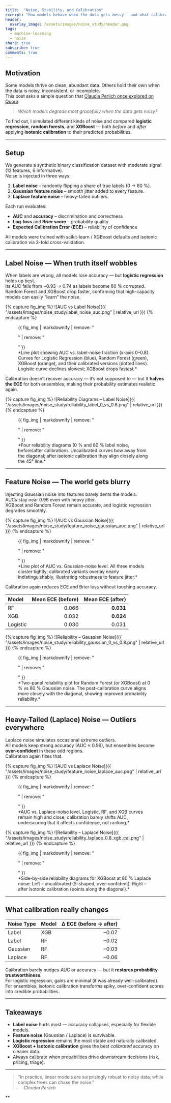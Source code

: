 ```yaml
---
title:  "Noise, Stability, and Calibration"
excerpt: "How models behave when the data gets messy — and what calibration does about it."
header:
  overlay_image: /assets/images/noise_study/header.png
tags:
  - machine-learning
  - noise
share: true
subscribe: true
comments: true
---
```


## Motivation

Some models thrive on clean, abundant data. Others hold their own when the data is noisy, inconsistent, or incomplete.  
This post asks a simple question that [Claudia Perlich once explored on Quora](https://www.quora.com/Which-classifier-works-best-with-noisy-data):

> *Which models degrade most gracefully when the data gets noisy?*

To find out, I simulated different kinds of noise and compared **logistic regression**, **random forests**, and **XGBoost** — both *before* and *after* applying **isotonic calibration** to their predicted probabilities.

---

## Setup

We generate a synthetic binary classification dataset with moderate signal (12 features, 6 informative).  
Noise is injected in three ways:

1. **Label noise** – randomly flipping a share of true labels (0 → 80 %).  
2. **Gaussian feature noise** – smooth jitter added to every feature.  
3. **Laplace feature noise** – heavy-tailed outliers.

Each run evaluates:

- **AUC** and **accuracy** – discrimination and correctness  
- **Log-loss** and **Brier score** – probability quality  
- **Expected Calibration Error (ECE)** – reliability of confidence

All models were trained with scikit-learn / XGBoost defaults and isotonic calibration via 3-fold cross-validation.

---

## Label Noise — When truth itself wobbles

When labels are wrong, all models lose accuracy — but **logistic regression** holds up best.  
Its AUC falls from ~0.93 → 0.74 as labels become 80 % corrupted.  
Random Forest and XGBoost drop faster, confirming that high-capacity models can easily “learn” the noise.

{% capture fig_img %}
![AUC vs Label Noise]({{ "/assets/images/noise_study/label_noise_auc.png" | relative_url }})
{% endcapture %}
<figure>
  {{ fig_img | markdownify | remove: "<p>" | remove: "</p>" }}
  <figcaption>
  *Line plot showing AUC vs. label-noise fraction (x-axis 0–0.8). Curves for Logistic Regression (blue), Random Forest (green), XGBoost (orange), and their calibrated versions (dotted lines). Logistic curve declines slowest; XGBoost drops fastest.*
  </figcaption>
</figure>

Calibration doesn’t recover accuracy — it’s not supposed to — but it **halves the ECE** for both ensembles, making their probability estimates realistic again.

{% capture fig_img %}
![Reliability Diagrams – Label Noise]({{ "/assets/images/noise_study/reliability_label_0_vs_0.8.png" | relative_url }})
{% endcapture %}
<figure>
  {{ fig_img | markdownify | remove: "<p>" | remove: "</p>" }}
  <figcaption>
  *Four reliability diagrams (0 % and 80 % label noise, before/after calibration).  
  Uncalibrated curves bow away from the diagonal; after isotonic calibration they align closely along the 45° line.*
  </figcaption>
</figure>

---

## Feature Noise — The world gets blurry

Injecting Gaussian noise into features barely dents the models.  
AUCs stay near 0.96 even with heavy jitter.  
XGBoost and Random Forest remain accurate, and logistic regression degrades smoothly.

{% capture fig_img %}
![AUC vs Gaussian Noise]({{ "/assets/images/noise_study/feature_noise_gaussian_auc.png" | relative_url }})
{% endcapture %}
<figure>
  {{ fig_img | markdownify | remove: "<p>" | remove: "</p>" }}
  <figcaption>
  *Line plot of AUC vs. Gaussian-noise level. All three models cluster tightly; calibrated variants overlay nearly indistinguishably, illustrating robustness to feature jitter.*
  </figcaption>
</figure>

Calibration again reduces ECE and Brier loss without touching accuracy.

| Model | Mean ECE (before) | Mean ECE (after) |
|:------|------------------:|-----------------:|
| RF | 0.066 | **0.031** |
| XGB | 0.032 | **0.024** |
| Logistic | 0.030 | 0.031 |

{% capture fig_img %}
![Reliability – Gaussian Noise]({{ "/assets/images/noise_study/reliability_gaussian_0_vs_0.8.png" | relative_url }})
{% endcapture %}
<figure>
  {{ fig_img | markdownify | remove: "<p>" | remove: "</p>" }}
  <figcaption>
  *Two-panel reliability plot for Random Forest (or XGBoost) at 0 % vs 80 % Gaussian noise.  
  The post-calibration curve aligns more closely with the diagonal, showing improved probability reliability.*
  </figcaption>
</figure>

---

## Heavy-Tailed (Laplace) Noise — Outliers everywhere

Laplace noise simulates occasional extreme outliers.  
All models keep strong accuracy (AUC ≈ 0.96), but ensembles become **over-confident** in these odd regions.  
Calibration again fixes that.

{% capture fig_img %}
![AUC vs Laplace Noise]({{ "/assets/images/noise_study/feature_noise_laplace_auc.png" | relative_url }})
{% endcapture %}
<figure>
  {{ fig_img | markdownify | remove: "<p>" | remove: "</p>" }}
  <figcaption>
  *AUC vs. Laplace-noise level.  
  Logistic, RF, and XGB curves remain high and close; calibration barely shifts AUC, underscoring that it affects confidence, not ranking.*
  </figcaption>
</figure>

{% capture fig_img %}
![Reliability – Laplace Noise]({{ "/assets/images/noise_study/reliability_laplace_0.8_xgb_cal.png" | relative_url }})
{% endcapture %}
<figure>
  {{ fig_img | markdownify | remove: "<p>" | remove: "</p>" }}
  <figcaption>
  *Side-by-side reliability diagrams for XGBoost at 80 % Laplace noise:  
  Left – uncalibrated (S-shaped, over-confident); Right – after isotonic calibration (points along the diagonal).*
  </figcaption>
</figure>

---

## What calibration really changes

| Noise Type | Model | Δ ECE (before → after) |
|:------------|:------|-----------------------:|
| Label | XGB | −0.07 |
| Label | RF | −0.02 |
| Gaussian | RF | −0.03 |
| Laplace | RF | −0.06 |

Calibration barely nudges AUC or accuracy — but it **restores probability trustworthiness**.  
For logistic regression, gains are minimal (it was already well-calibrated).  
For ensembles, isotonic calibration transforms spiky, over-confident scores into credible probabilities.

---

## Takeaways

- **Label noise** hurts most — accuracy collapses, especially for flexible models.  
- **Feature noise** (Gaussian / Laplace) is survivable.  
- **Logistic regression** remains the most stable and naturally calibrated.  
- **XGBoost + Isotonic calibration** gives the best *calibrated* accuracy on cleaner data.  
- Always calibrate when probabilities drive downstream decisions (risk, pricing, triage).

---

> “In practice, linear models are surprisingly robust to noisy data, while complex trees can chase the noise.”  
> — *Claudia Perlich*


**
